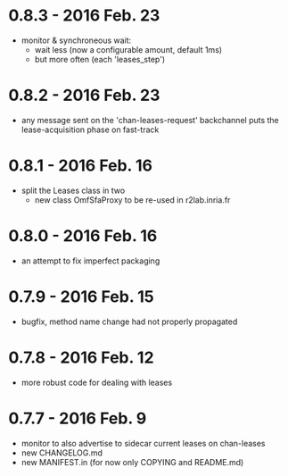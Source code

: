 # 0.8.3 - 2016 Feb. 23

* monitor & synchroneous wait:
  * wait less (now a configurable amount, default 1ms)
  * but more often (each 'leases_step')

# 0.8.2 - 2016 Feb. 23

* any message sent on the 'chan-leases-request' backchannel puts
  the lease-acquisition phase on fast-track

# 0.8.1 - 2016 Feb. 16

* split the Leases class in two
  * new class OmfSfaProxy to be re-used in r2lab.inria.fr

# 0.8.0 - 2016 Feb. 16

* an attempt to fix imperfect packaging

# 0.7.9 - 2016 Feb. 15

* bugfix, method name change had not properly propagated 

# 0.7.8 - 2016 Feb. 12

* more robust code for dealing with leases

# 0.7.7 - 2016 Feb. 9

* monitor to also advertise to sidecar current leases on chan-leases
* new CHANGELOG.md
* new MANIFEST.in (for now only COPYING and README.md) 
